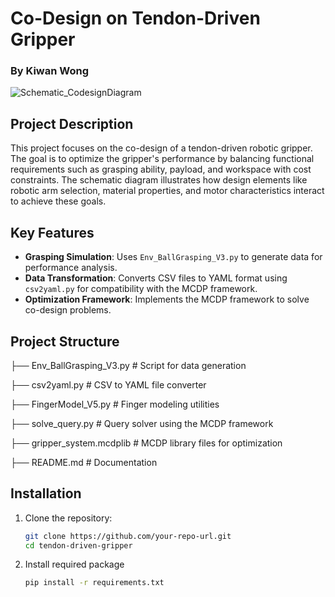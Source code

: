 # Co-Design on Tendon-Driven Gripper  
### By Kiwan Wong
![Schematic_CodesignDiagram](https://github.com/user-attachments/assets/f7ca44de-d0ee-4b0b-92e2-b7a6d0e5de81)


## Project Description
This project focuses on the co-design of a tendon-driven robotic gripper. The goal is to optimize the gripper's performance by balancing functional requirements such as grasping ability, payload, and workspace with cost constraints. The schematic diagram illustrates how design elements like robotic arm selection, material properties, and motor characteristics interact to achieve these goals.

## Key Features
- **Grasping Simulation**: Uses `Env_BallGrasping_V3.py` to generate data for performance analysis.
- **Data Transformation**: Converts CSV files to YAML format using `csv2yaml.py` for compatibility with the MCDP framework.
- **Optimization Framework**: Implements the MCDP framework to solve co-design problems.

## Project Structure
├── Env_BallGrasping_V3.py     # Script for data generation

├── csv2yaml.py                # CSV to YAML file converter

├── FingerModel_V5.py          # Finger modeling utilities

├── solve_query.py             # Query solver using the MCDP framework

├── gripper_system.mcdplib     # MCDP library files for optimization

├── README.md                  # Documentation

## Installation
1. Clone the repository:
   ```bash
   git clone https://github.com/your-repo-url.git
   cd tendon-driven-gripper
2. Install required package
   ```bash
   pip install -r requirements.txt

